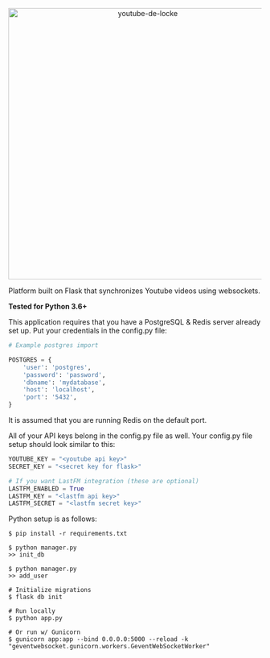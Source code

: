 <p align="center">
  <img src="https://github.com/jtcourtemarche/youtube-de-locke/blob/master/static/images/logo.png" alt="youtube-de-locke" width="539" />
</p>

Platform built on Flask that synchronizes Youtube videos using websockets.

**Tested for Python 3.6+**

This application requires that you have a PostgreSQL & Redis server already set up.
Put your credentials in the config.py file:

```python
# Example postgres import

POSTGRES = {
    'user': 'postgres',
    'password': 'password',
    'dbname': 'mydatabase',
    'host': 'localhost',
    'port': '5432',
}
```

It is assumed that you are running Redis on the default port.

All of your API keys belong in the config.py file as well.
Your config.py file setup should look similar to this:

```python
YOUTUBE_KEY = "<youtube api key>"
SECRET_KEY = "<secret key for flask>"

# If you want LastFM integration (these are optional)
LASTFM_ENABLED = True
LASTFM_KEY = "<lastfm api key>"
LASTFM_SECRET = "<lastfm secret key>"
```
Python setup is as follows:

```
$ pip install -r requirements.txt

$ python manager.py
>> init_db

$ python manager.py
>> add_user

# Initialize migrations
$ flask db init

# Run locally
$ python app.py 

# Or run w/ Gunicorn
$ gunicorn app:app --bind 0.0.0.0:5000 --reload -k "geventwebsocket.gunicorn.workers.GeventWebSocketWorker"
```

